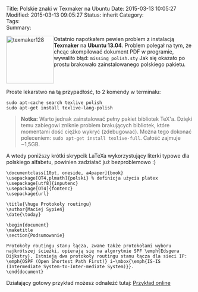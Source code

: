 Title:      Polskie znaki w Texmaker na Ubuntu
Date:       2015-03-13 10:05:27
Modified:   2015-03-13 09:05:27
Status:     inherit
Category:   
Tags:       
Summary:


<div style="float: left;">
  <a href="http://blog.egel.pl/?attachment_id=1154" rel="attachment wp-att-1154"><img src="http://blog.egel.pl/media/texmaker128.png" alt="texmaker128" width="128" height="128" class="alignright size-full wp-image-1154" /></a>
</div>

Ostatnio napotkałem pewien problem z instalacją **Texmaker** na **Ubuntu 13.04**. Problem polegał na tym, że chcąc skompilować dokument PDF w programie, wywaliło błąd: `missing polish.sty` Jak się okazało po prostu brakowało zainstalowanego polskiego pakietu.

<!--more-->

<br style="clear: both" />

Proste lekarstwo na tą przypadłość, to 2 komendy w terminalu:

    sudo apt-cache search texlive polish
    sudo apt-get install texlive-lang-polish
    

> **Notka:** Warto jednak zainstalować pełny pakiet bibliotek TeX'a. Dzięki temu zabiegowi zniknie problem brakujących bibliotek, które momentami dość ciężko wykryć (zdebugować). Można tego dokonać poleceniem: `sudo apt-get install texlive-full`. Całość zajmuje ~1,5GB.

A wtedy poniższy krótki skrypcik LaTeXa wykorzystujący literki typowe dla polskiego alfabetu, powinien zadziałać już bezproblemowo :)

    \documentclass[10pt, oneside, a4paper]{book}
    \usepackage[OT4,plmath]{polski} % definicja użycia platex
    \usepackage[utf8]{inputenc}
    \usepackage[OT4]{fontenc}
    \usepackage{url}
    
    \title{\huge Protokoły routingu}
    \author{Maciej Sypień}
    \date{\today}
    
    \begin{document}
    \maketitle
    \section{Podsumowanie}
    
    Protokoły routingu stanu łącza, zwane także protokołami wyboru najkrótszej ścieżki, opierają się na algorytmie SPF \emph{Edsgera Dijkstry}. Istnieją dwa protokoły routingu stanu łącza dla sieci IP: \emph{OSPF (Open Shortest Path First)} i~\mbox{\emph{IS-IS (Intermediate System-to-Inter-mediate System)}}.
    \end{document}
    

Działający gotowy przykład możesz odnaleźć tutaj: <a class="btn btn-primary" href="http://bit.ly/1BBnnm6">Przykład online</a>
